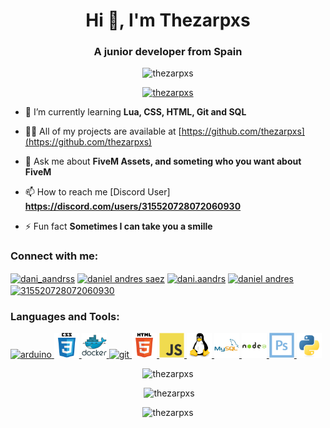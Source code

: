 <h1 align="center">Hi 👋, I'm Thezarpxs</h1>
<h3 align="center">A junior developer from Spain</h3>

<p align="center"> <img src="https://komarev.com/ghpvc/?username=thezarpxs&label=Profile%20views&color=0e75b6&style=flat" alt="thezarpxs" /> </p>

<p align="center"> <a href="https://github.com/ryo-ma/github-profile-trophy"><img src="https://github-profile-trophy.vercel.app/?username=thezarpxs&theme=dracula&column=3&title=Joined2020,Commits,PullRequest,Followers,Repositories,Issues" alt="thezarpxs" /></a> </p>

- 🌱 I’m currently learning **Lua, CSS, HTML, Git and SQL**

- 👨‍💻 All of my projects are available at [https://github.com/thezarpxs](https://github.com/thezarpxs)

- 💬 Ask me about **FiveM Assets, and someting who you want about FiveM**

- 📫 How to reach me [Discord User] **https://discord.com/users/315520728072060930**

- ⚡ Fun fact **Sometimes I can take you a smille**

<h3 align="left">Connect with me:</h3>
<p align="left">
<a href="https://twitter.com/dani_aandrss" target="blank"><img align="center" src="https://raw.githubusercontent.com/rahuldkjain/github-profile-readme-generator/master/src/images/icons/Social/twitter.svg" alt="dani_aandrss" height="30" width="40" /></a>
<a href="https://linkedin.com/in/daniel andres saez" target="blank"><img align="center" src="https://raw.githubusercontent.com/rahuldkjain/github-profile-readme-generator/master/src/images/icons/Social/linked-in-alt.svg" alt="daniel andres saez" height="30" width="40" /></a>
<a href="https://instagram.com/dani.aandrs" target="blank"><img align="center" src="https://raw.githubusercontent.com/rahuldkjain/github-profile-readme-generator/master/src/images/icons/Social/instagram.svg" alt="dani.aandrs" height="30" width="40" /></a>
<a href="https://www.youtube.com/c/daniel andres" target="blank"><img align="center" src="https://raw.githubusercontent.com/rahuldkjain/github-profile-readme-generator/master/src/images/icons/Social/youtube.svg" alt="daniel andres" height="30" width="40" /></a>
<a href="https://discord.gg/315520728072060930" target="blank"><img align="center" src="https://raw.githubusercontent.com/rahuldkjain/github-profile-readme-generator/master/src/images/icons/Social/discord.svg" alt="315520728072060930" height="30" width="40" /></a>
</p>

<h3 align="left">Languages and Tools:</h3>
<p align="left"> <a href="https://www.arduino.cc/" target="_blank" rel="noreferrer"> <img src="https://cdn.worldvectorlogo.com/logos/arduino-1.svg" alt="arduino" width="40" height="40"/> </a> <a href="https://www.w3schools.com/css/" target="_blank" rel="noreferrer"> <img src="https://raw.githubusercontent.com/devicons/devicon/master/icons/css3/css3-original-wordmark.svg" alt="css3" width="40" height="40"/> </a> <a href="https://www.docker.com/" target="_blank" rel="noreferrer"> <img src="https://raw.githubusercontent.com/devicons/devicon/master/icons/docker/docker-original-wordmark.svg" alt="docker" width="40" height="40"/> </a> <a href="https://git-scm.com/" target="_blank" rel="noreferrer"> <img src="https://www.vectorlogo.zone/logos/git-scm/git-scm-icon.svg" alt="git" width="40" height="40"/> </a> <a href="https://www.w3.org/html/" target="_blank" rel="noreferrer"> <img src="https://raw.githubusercontent.com/devicons/devicon/master/icons/html5/html5-original-wordmark.svg" alt="html5" width="40" height="40"/> </a> <a href="https://developer.mozilla.org/en-US/docs/Web/JavaScript" target="_blank" rel="noreferrer"> <img src="https://raw.githubusercontent.com/devicons/devicon/master/icons/javascript/javascript-original.svg" alt="javascript" width="40" height="40"/> </a> <a href="https://www.linux.org/" target="_blank" rel="noreferrer"> <img src="https://raw.githubusercontent.com/devicons/devicon/master/icons/linux/linux-original.svg" alt="linux" width="40" height="40"/> </a> <a href="https://www.mysql.com/" target="_blank" rel="noreferrer"> <img src="https://raw.githubusercontent.com/devicons/devicon/master/icons/mysql/mysql-original-wordmark.svg" alt="mysql" width="40" height="40"/> </a> <a href="https://nodejs.org" target="_blank" rel="noreferrer"> <img src="https://raw.githubusercontent.com/devicons/devicon/master/icons/nodejs/nodejs-original-wordmark.svg" alt="nodejs" width="40" height="40"/> </a> <a href="https://www.photoshop.com/en" target="_blank" rel="noreferrer"> <img src="https://raw.githubusercontent.com/devicons/devicon/master/icons/photoshop/photoshop-line.svg" alt="photoshop" width="40" height="40"/> </a> <a href="https://www.python.org" target="_blank" rel="noreferrer"> <img src="https://raw.githubusercontent.com/devicons/devicon/master/icons/python/python-original.svg" alt="python" width="40" height="40"/> </a> </p>

<div align="center">
<p><img src="https://github-readme-stats.vercel.app/api/top-langs?username=thezarpxs&show_icons=true&locale=es&layout=compact&theme=dracula&column=-1" alt="thezarpxs" /></p>

<p>&nbsp;<img src="https://github-readme-stats.vercel.app/api?username=thezarpxs&show_icons=true&locale=es&theme=dracula&column=-1" alt="thezarpxs" /></p>

<p><img src="https://github-readme-streak-stats.herokuapp.com/?user=thezarpxs&locale=es&theme=dracula&column=-1" alt="thezarpxs" /></p>
</div>
